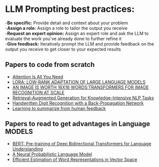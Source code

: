 # LLM Prompting best practices:
-**Be specific:** Provide detail and context about your problem \
-**Assign a role:** Assign a role to tailor the output you receive \
-**Request an expert opinion:** Assign an expert role and ask the LLM to evaluate the work you've already done to further refine it \
-**Give feedback:** Iteratively prompt the LLM and provide feedback on the output you receive to get closer to your expected results 

## Papers to code from scratch
- [Attention Is All You Need](https://arxiv.org/pdf/1706.03762)
- [LORA: LOW-RANK ADAPTATION OF LARGE LANGUAGE MODELS](https://arxiv.org/pdf/2106.09685)
- [AN IMAGE IS WORTH 16X16 WORDS:TRANSFORMERS FOR IMAGE RECOGNITION AT SCALE](https://arxiv.org/pdf/2010.11929)
- [Retrieval-Augmented Generation for Knowledge-Intensive NLP Tasks](https://arxiv.org/pdf/2005.11401)
- [Handwritten Digit Recognition with a Back-Propagation Network ](https://proceedings.neurips.cc/paper/1989/file/53c3bce66e43be4f209556518c2fcb54-Paper.pdf)
- [Learning to summarize from human feedback](https://arxiv.org/pdf/2009.01325)

## Papers to read to get advantages in Language MODELS
- [BERT: Pre-training of Deep Bidirectional Transformers for Language Understanding](https://arxiv.org/pdf/1810.04805)
- [A Neural Probabilistic Language Model](https://www.jmlr.org/papers/volume3/bengio03a/bengio03a.pdf)
- [Efficient Estimation of Word Representations in Vector Space](https://arxiv.org/pdf/1301.3781)